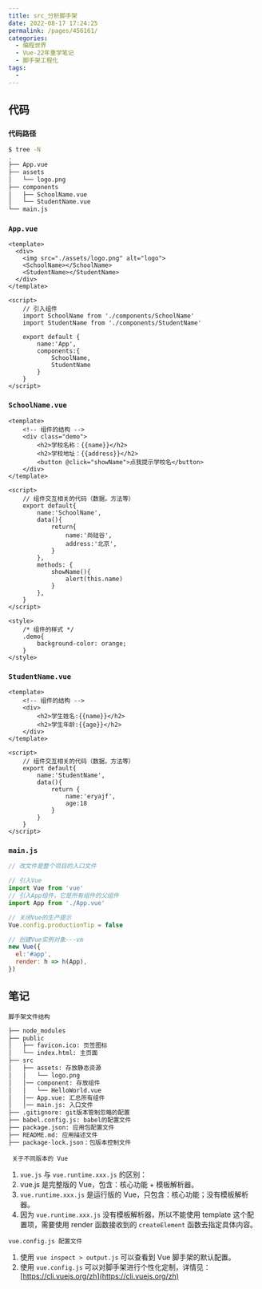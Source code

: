 ```yaml
---
title: src_分析脚手架
date: 2022-08-17 17:24:25
permalink: /pages/456161/
categories:
  - 编程世界
  - Vue-22年重学笔记
  - 脚手架工程化
tags:
  - 
---
```


## 代码

### ` 代码路径 `

```sh
$ tree -N
.
├── App.vue
├── assets
│   └── logo.png
├── components
│   ├── SchoolName.vue
│   └── StudentName.vue
└── main.js
```

### `App.vue`

```vue
<template>
  <div>
    <img src="./assets/logo.png" alt="logo">
    <SchoolName></SchoolName>
    <StudentName></StudentName>
  </div>
</template>

<script>
    // 引入组件
    import SchoolName from './components/SchoolName'
    import StudentName from './components/StudentName'

    export default {
        name:'App',
        components:{
            SchoolName,
            StudentName
        }
    }
</script>
```

### `SchoolName.vue`

```vue
<template>
    <!-- 组件的结构 -->
    <div class="demo">
        <h2>学校名称：{{name}}</h2>
        <h2>学校地址：{{address}}</h2>
        <button @click="showName">点我提示学校名</button>
    </div>
</template>

<script>
    // 组件交互相关的代码（数据，方法等）
    export default{
        name:'SchoolName',
        data(){
            return{
                name:'尚硅谷',
                address:'北京',
            }
        },
        methods: {
            showName(){
                alert(this.name)
            }
        },
    }
</script>

<style>
    /* 组件的样式 */
    .demo{
        background-color: orange;
    }
</style>
```

### `StudentName.vue`

```vue
<template>
    <!-- 组件的结构 -->
    <div>
        <h2>学生姓名:{{name}}</h2>
        <h2>学生年龄:{{age}}</h2>
    </div>
</template>

<script>
    // 组件交互相关的代码（数据，方法等）
    export default{
        name:'StudentName',
        data(){
            return {
                name:'eryajf',
                age:18
            }
        }
    }
</script>
```

### `main.js`

```js
// 改文件是整个项目的入口文件

// 引入Vue
import Vue from 'vue'
// 引入App组件，它是所有组件的父组件
import App from './App.vue'

// 关闭Vue的生产提示
Vue.config.productionTip = false

// 创建Vue实例对象---vm
new Vue({
  el:'#app',
  render: h => h(App),
})
```

## 笔记

` 脚手架文件结构 `

```sh
├── node_modules
├── public
│   ├── favicon.ico: 页签图标
│   └── index.html: 主页面
├── src
│   ├── assets: 存放静态资源
│   │   └── logo.png
│   │── component: 存放组件
│   │   └── HelloWorld.vue
│   │── App.vue: 汇总所有组件
│   │── main.js: 入口文件
├── .gitignore: git版本管制忽略的配置
├── babel.config.js: babel的配置文件
├── package.json: 应用包配置文件
├── README.md: 应用描述文件
├── package-lock.json：包版本控制文件
```

` 关于不同版本的 Vue`

1.  `vue.js` 与 `vue.runtime.xxx.js` 的区别：
   1.  vue.js 是完整版的 Vue，包含：核心功能 + 模板解析器。
   2.  `vue.runtime.xxx.js` 是运行版的 Vue，只包含：核心功能；没有模板解析器。
2.  因为 `vue.runtime.xxx.js` 没有模板解析器，所以不能使用 template 这个配置项，需要使用 render 函数接收到的 `createElement` 函数去指定具体内容。

`vue.config.js 配置文件 `

1.  使用 `vue inspect > output.js` 可以查看到 Vue 脚手架的默认配置。
2.  使用 `vue.config.js` 可以对脚手架进行个性化定制，详情见：[https://cli.vuejs.org/zh](https://cli.vuejs.org/zh)
